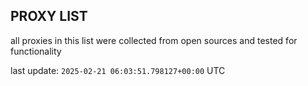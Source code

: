 ## PROXY LIST

all proxies in this list were collected from open sources and tested for functionality

last update: `2025-02-21 06:03:51.798127+00:00` UTC